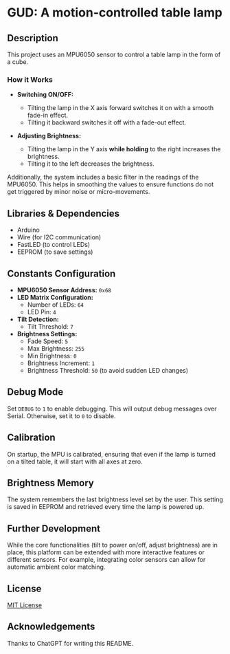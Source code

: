 # GUD: A motion-controlled table lamp

## Description
This project uses an MPU6050 sensor to control a table lamp in the form of a cube.

### How it Works
- **Switching ON/OFF:** 
    - Tilting the lamp in the X axis forward switches it on with a smooth fade-in effect.
    - Tilting it backward switches it off with a fade-out effect.
  
- **Adjusting Brightness:**
    - Tilting the lamp in the Y axis **while holding** to the right increases the brightness.
    - Tilting it to the left decreases the brightness.

Additionally, the system includes a basic filter in the readings of the MPU6050. This helps in smoothing the values to ensure functions do not get triggered by minor noise or micro-movements.

## Libraries & Dependencies
- Arduino
- Wire (for I2C communication)
- FastLED (to control LEDs)
- EEPROM (to save settings)

## Constants Configuration
- **MPU6050 Sensor Address:** `0x68`
- **LED Matrix Configuration:** 
    - Number of LEDs: `64`
    - LED Pin: `4`
- **Tilt Detection:** 
    - Tilt Threshold: `7`
- **Brightness Settings:**
    - Fade Speed: `5`
    - Max Brightness: `255`
    - Min Brightness: `0`
    - Brightness Increment: `1`
    - Brightness Threshold: `50` (to avoid sudden LED changes)

## Debug Mode
Set `DEBUG` to `1` to enable debugging. This will output debug messages over Serial. Otherwise, set it to `0` to disable.

## Calibration
On startup, the MPU is calibrated, ensuring that even if the lamp is turned on a tilted table, it will start with all axes at zero.

## Brightness Memory
The system remembers the last brightness level set by the user. This setting is saved in EEPROM and retrieved every time the lamp is powered up.

## Further Development
While the core functionalities (tilt to power on/off, adjust brightness) are in place, this platform can be extended with more interactive features or different sensors. For example, integrating color sensors can allow for automatic ambient color matching.

## License
[MIT License](LICENSE)

## Acknowledgements
Thanks to ChatGPT for writing this README.
